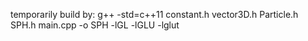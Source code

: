 temporarily build by:
g++ -std=c++11 constant.h vector3D.h Particle.h SPH.h main.cpp -o SPH -lGL -lGLU -lglut